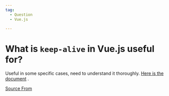 ```yaml
---
tag:
  - Question
  - Vue.js

---
```

  
# What is `keep-alive` in Vue.js useful for?

Useful in some specific cases, need to understand it thoroughly. [Here is the document](https://vuejs.org/v2/api/#keep-alive) .


[Source From](https://bigfrontend.dev/question/What-is-keep-alive-in-Vue-js-useful-for)

  